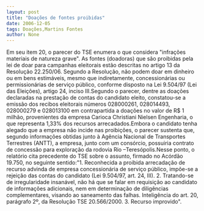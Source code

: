```yaml
---
layout: post
title: "Doações de fontes proibidas"
date: 2006-12-05
tags: Doações,Martins Fontes
author: None
---
```


Em seu&nbsp;item 20, o parecer do TSE&nbsp;enumera o que considera \"infrações materiais de natureza grave\". As fontes (doadoras) que são proibidas pela lei de doar para campanhas eleitorais estão descritas no artigo 13 da Resolução 22.250/06. 
Segundo a Resolução, não podem doar em dinheiro ou em bens estimáveis, mesmo que indiretamente, concessionárias ou permissionárias de serviço público, conforme disposto na Lei 9.504/97 (Lei das Eleições), artigo 24, inciso III.Segundo o parecer, dentre as doações declaradas na prestação de contas do candidato eleito, constatou-se a emissão dos recibos eleitorais números 028000261, 028014493, 028000279 e 028013100 em contrapartida a doações no valor de R$ 1 milhão, provenientes da empresa Carioca Christiani Nielsen Engenharia, o que representa 1,33% dos recursos arrecadados.Embora o candidato tenha alegado que a empresa não incide nas proibições, o parecer sustenta que, segundo informações obtidas junto à Agência Nacional de Transportes Terrestres (ANTT), a empresa, junto com um consórcio, possuiria contrato de concessão para exploração da rodovia Rio –Teresópolis.Nesse ponto, o relatório cita precedente do TSE sobre o assunto, firmado no Acórdão 19.750, no seguinte sentido:\"1. Reconhecida a proibida arrecadação de recurso advinda de empresa concessionária de serviço público, impõe-se a rejeição das contas do candidato (Lei 9.504/97, art. 24, III). 
2. Tratando-se de irregularidade insanável, não há que se falar em requisição ao candidato de informações adicionais, nem em determinação de diligências complementares, visando ao saneamento das falhas. Inteligência do art. 20, parágrafo 2º, da Resolução TSE 20.566/2000. 
3. Recurso improvido\". 